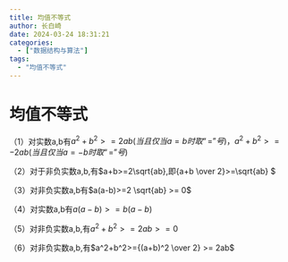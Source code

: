 ```yaml
---
title: 均值不等式
author: 长白崎
date: 2024-03-24 18:31:21
categories:
  - ["数据结构与算法"]
tags:
  - "均值不等式"
---
```




# 均值不等式

（1）对实数a,b有$a^2+b^2>=2ab(当且仅当a=b时取“=”号)，a^2+b^2>=-2ab(当且仅当a=-b时取“=”号)$

（2）对于非负实数a,b,有$a+b>=2\sqrt{ab},即{a+b \over 2}>=\sqrt{ab} $

（3）对非负实数a,b有$a(a-b)>=2 \sqrt{ab} >= 0$

（4）对实数a,b有$a(a-b)>=b(a-b)$

（5）对非负实数a,b,有$a^2+b^2>=2ab>=0$

（6）对非负实数a,b,有$a^2+b^2>={(a+b)^2 \over 2} >= 2ab$

